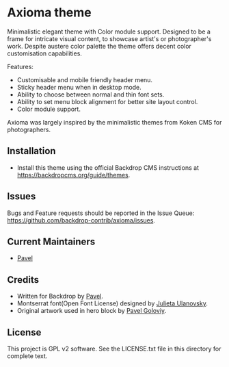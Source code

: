 Axioma theme
============

Minimalistic elegant theme with Color module support. Designed to be a frame for
intricate visual content, to showcase artist's or photographer's work. Despite
austere color palette the theme offers decent color customisation capabilities.


Features:
- Customisable and mobile friendly header menu.
- Sticky header menu when in desktop mode.
- Ability to choose between normal and thin font sets.
- Ability to set menu block alignment for better site layout control.
- Color module support.

Axioma was largely inspired by the minimalistic themes from Koken CMS for
photographers.

Installation
------------

- Install this theme using the official Backdrop CMS instructions at
  https://backdropcms.org/guide/themes.

Issues
------

Bugs and Feature requests should be reported in the Issue Queue:
https://github.com/backdrop-contrib/axioma/issues.

Current Maintainers
-------------------

- [Pavel](https://github.com/korontari)

Credits
-------

- Written for Backdrop by [Pavel](https://github.com/korontari).
- Montserrat font(Open Font License) designed by [Julieta Ulanovsky](https://github.com/JulietaUla/Montserrat).
- Original artwork used in hero block by [Pavel Goloviy](https://p.goloviy.com).

License
-------

This project is GPL v2 software.
See the LICENSE.txt file in this directory for complete text.
